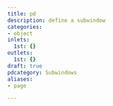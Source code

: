 ```yaml
---
title: pd
description: define a subwindow
categories:
- object
inlets:
  1st: {}
outlets:
  1st: {}
draft: true
pdcategory: Subwindows
aliases:
- page

---
```


